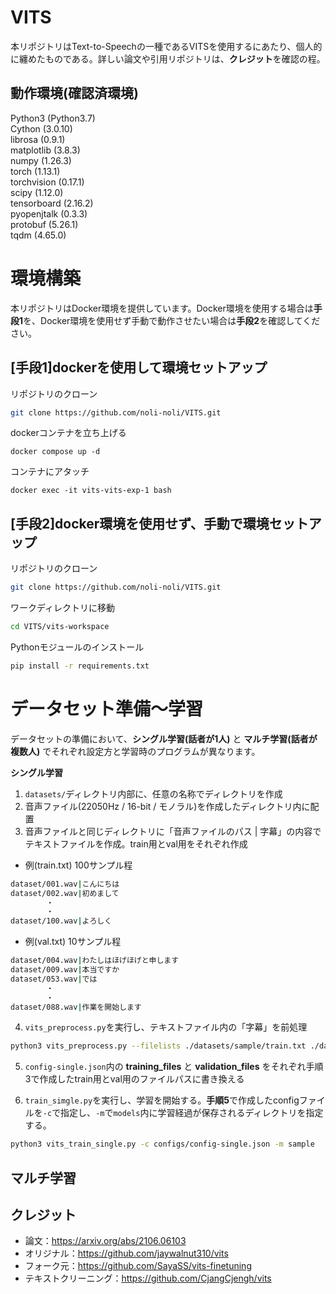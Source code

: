 # VITS
本リポジトリはText-to-Speechの一種であるVITSを使用するにあたり、個人的に纏めたものである。詳しい論文や引用リポジトリは、**クレジット**を確認の程。


## 動作環境(確認済環境)
Python3 (Python3.7)  
Cython (3.0.10)  
librosa (0.9.1)  
matplotlib (3.8.3)  
numpy (1.26.3)  
torch (1.13.1)  
torchvision (0.17.1)  
scipy (1.12.0)  
tensorboard (2.16.2)  
pyopenjtalk (0.3.3)  
protobuf (5.26.1)  
tqdm (4.65.0)  

# 環境構築
本リポジトリはDocker環境を提供しています。Docker環境を使用する場合は**手段1**を、Docker環境を使用せず手動で動作させたい場合は**手段2**を確認してください。



## [手段1]dockerを使用して環境セットアップ
リポジトリのクローン
```sh
git clone https://github.com/noli-noli/VITS.git
```
dockerコンテナを立ち上げる
```ssh
docker compose up -d
```
コンテナにアタッチ
```ssh
docker exec -it vits-vits-exp-1 bash
```



## [手段2]docker環境を使用せず、手動で環境セットアップ
リポジトリのクローン
```sh
git clone https://github.com/noli-noli/VITS.git
```
ワークディレクトリに移動
```sh
cd VITS/vits-workspace
```
Pythonモジュールのインストール
```sh
pip install -r requirements.txt
```


# データセット準備～学習
データセットの準備において、**シングル学習(話者が1人)** と **マルチ学習(話者が複数人)** でそれぞれ設定方と学習時のプログラムが異なります。 

**シングル学習**
1. `datasets/`ディレクトリ内部に、任意の名称でディレクトリを作成
2. 音声ファイル(22050Hz / 16-bit / モノラル)を作成したディレクトリ内に配置
3. 音声ファイルと同じディレクトリに「音声ファイルのパス | 字幕」の内容でテキストファイルを作成。train用とval用をそれぞれ作成  

- 例(train.txt) 100サンプル程
```bash
dataset/001.wav|こんにちは
dataset/002.wav|初めまして
        ・
        ・
dataset/100.wav|よろしく
```  

- 例(val.txt) 10サンプル程
```bash
dataset/004.wav|わたしはほげほげと申します
dataset/009.wav|本当ですか
dataset/053.wav|では
        ・
        ・
dataset/088.wav|作業を開始します
```  

4. `vits_preprocess.py`を実行し、テキストファイル内の「字幕」を前処理
```bash
python3 vits_preprocess.py --filelists ./datasets/sample/train.txt ./datasets/sample/val.txt
```  


5. `config-single.json`内の **training_files** と **validation_files** をそれぞれ手順3で作成したtrain用とval用のファイルパスに書き換える  

6. `train_simgle.py`を実行し、学習を開始する。**手順5**で作成したconfigファイルを` -c `で指定し、` -m `で`models`内に学習経過が保存されるディレクトリを指定する。
```bash
python3 vits_train_single.py -c configs/config-single.json -m sample
```  

## マルチ学習


## クレジット
 - 論文：https://arxiv.org/abs/2106.06103
 - オリジナル：https://github.com/jaywalnut310/vits
 - フォーク元：https://github.com/SayaSS/vits-finetuning
 - テキストクリーニング：https://github.com/CjangCjengh/vits
